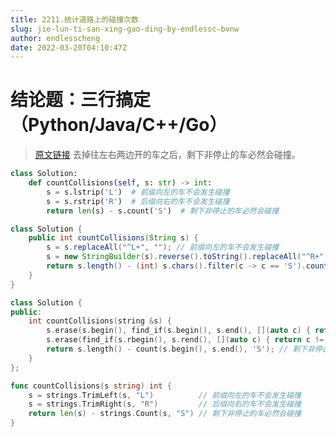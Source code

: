 ```yaml
---
title: 2211.统计道路上的碰撞次数
slug: jie-lun-ti-san-xing-gao-ding-by-endlessc-bvnw
author: endlesscheng
date: 2022-03-20T04:10:47Z
---
```

# 结论题：三行搞定（Python/Java/C++/Go）
 
> [原文链接](https://leetcode.cn/problems/count-collisions-on-a-road/solution/jie-lun-ti-san-xing-gao-ding-by-endlessc-bvnw)
去掉往左右两边开的车之后，剩下非停止的车必然会碰撞。 

```python [sol1-Python3]
class Solution:
    def countCollisions(self, s: str) -> int:
        s = s.lstrip('L')  # 前缀向左的车不会发生碰撞
        s = s.rstrip('R')  # 后缀向右的车不会发生碰撞
        return len(s) - s.count('S')  # 剩下非停止的车必然会碰撞
```

```java [sol1-Java]
class Solution {
    public int countCollisions(String s) {
        s = s.replaceAll("^L+", ""); // 前缀向左的车不会发生碰撞
        s = new StringBuilder(s).reverse().toString().replaceAll("^R+", ""); // 后缀向右的车不会发生碰撞
        return s.length() - (int) s.chars().filter(c -> c == 'S').count(); // 剩下非停止的车必然会碰撞
    }
}
```

```cpp [sol1-C++]
class Solution {
public:
    int countCollisions(string &s) {
        s.erase(s.begin(), find_if(s.begin(), s.end(), [](auto c) { return c != 'L'; })); // 前缀向左的车不会发生碰撞
        s.erase(find_if(s.rbegin(), s.rend(), [](auto c) { return c != 'R'; }).base(), s.end()); // 后缀向右的车不会发生碰撞
        return s.length() - count(s.begin(), s.end(), 'S'); // 剩下非停止的车必然会碰撞
    }
};
```

```go [sol1-Go]
func countCollisions(s string) int {
	s = strings.TrimLeft(s, "L")          // 前缀向左的车不会发生碰撞
	s = strings.TrimRight(s, "R")         // 后缀向右的车不会发生碰撞
	return len(s) - strings.Count(s, "S") // 剩下非停止的车必然会碰撞
}
```
